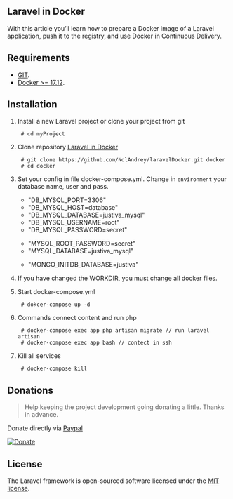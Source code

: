 ## Laravel in Docker

With this article you’ll learn how to prepare a Docker image of a Laravel application, push it to the registry, and use Docker in Continuous Delivery.

## Requirements
- [GIT](https://git-scm.com/downloads).
- [Docker >= 17.12](https://www.docker.com/products/docker/).
## Installation
    
1. Install a new Laravel project or clone your project from git

        # cd myProject
        
2. Clone repository [Laravel in Docker](https://bitbucket.org/dev-andrew/docker-laravel/src/master/)

        # git clone https://github.com/NdlAndrey/laravelDocker.git docker
        # cd docker
        
4. Set your config in file docker-compose.yml. Change in `environment` your database name, user and pass.
    - "DB_MYSQL_PORT=3306"
    - "DB_MYSQL_HOST=database"
    - "DB_MYSQL_DATABASE=justiva_mysql"
    - "DB_MYSQL_USERNAME=root"
    - "DB_MYSQL_PASSWORD=secret"
    >
    - "MYSQL_ROOT_PASSWORD=secret"
    - "MYSQL_DATABASE=justiva_mysql"
    >
    - "MONGO_INITDB_DATABASE=justiva"
    
4. If you have changed the WORKDIR, you must change all docker files.

5. Start docker-compose.yml

        # dokcer-compose up -d
        
6. Commands connect content and run php

        # docker-compose exec app php artisan migrate // run laravel artisan
        # docker-compose exec app bash // contect in ssh
        
6. Kill all services

        # docker-compose kill
            

## Donations

> Help keeping the project development going donating a little. 
> Thanks in advance.

Donate directly via [Paypal](https://www.paypal.me/AndrewNdl)

[![Donate](https://img.shields.io/badge/Donate-PayPal-green.svg)](https://www.paypal.me/AndrewNdl) 

## License

The Laravel framework is open-sourced software licensed under the [MIT license](https://opensource.org/licenses/MIT).
